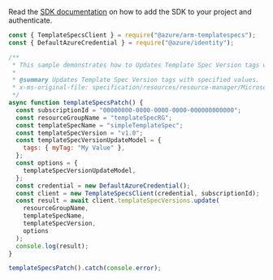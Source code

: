 Read the [SDK documentation](https://github.com/Azure/azure-sdk-for-js/blob/%40azure%2Farm-templatespecs_2.0.1/sdk/templatespecs/arm-templatespecs/README.md) on how to add the SDK to your project and authenticate.

```javascript
const { TemplateSpecsClient } = require("@azure/arm-templatespecs");
const { DefaultAzureCredential } = require("@azure/identity");

/**
 * This sample demonstrates how to Updates Template Spec Version tags with specified values.
 *
 * @summary Updates Template Spec Version tags with specified values.
 * x-ms-original-file: specification/resources/resource-manager/Microsoft.Resources/stable/2021-05-01/examples/TemplateSpecVersionsPatch.json
 */
async function templateSpecsPatch() {
  const subscriptionId = "00000000-0000-0000-0000-000000000000";
  const resourceGroupName = "templateSpecRG";
  const templateSpecName = "simpleTemplateSpec";
  const templateSpecVersion = "v1.0";
  const templateSpecVersionUpdateModel = {
    tags: { myTag: "My Value" },
  };
  const options = {
    templateSpecVersionUpdateModel,
  };
  const credential = new DefaultAzureCredential();
  const client = new TemplateSpecsClient(credential, subscriptionId);
  const result = await client.templateSpecVersions.update(
    resourceGroupName,
    templateSpecName,
    templateSpecVersion,
    options
  );
  console.log(result);
}

templateSpecsPatch().catch(console.error);
```
